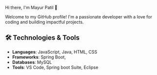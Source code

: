 
 Hi there, I'm Mayur Patil 👋

Welcome to my GitHub profile! I'm a passionate developer with a love for coding and building impactful projects. 

## 🛠️ Technologies & Tools

- **Languages**: JavaScript, Java, HTML, CSS
- **Frameworks**:  Spring Boot, 
- **Databases**: MySQL
- **Tools**:  VS Code, Spring boot Suite, Eclipse
 
